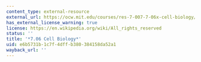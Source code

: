 ```yaml
---
content_type: external-resource
external_url: https://ocw.mit.edu/courses/res-7-007-7-06x-cell-biology/
has_external_license_warning: true
license: https://en.wikipedia.org/wiki/All_rights_reserved
status: ''
title: '*7.06 Cell Biology*'
uid: e6b5731b-1c7f-4dff-b380-384158da52a1
wayback_url: ''
---
```

